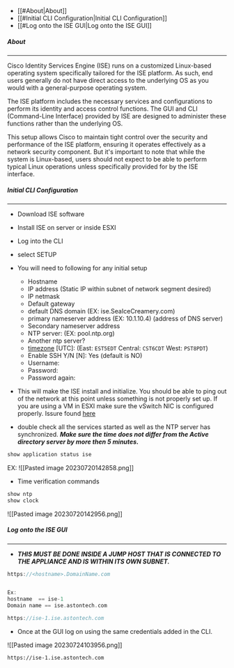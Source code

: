 - [[#About|About]]
- [[#Initial CLI Configuration|Initial CLI Configuration]]
- [[#Log onto the ISE GUI|Log onto the ISE GUI]]

##### About
----
Cisco Identity Services Engine (ISE) runs on a customized Linux-based operating system specifically tailored for the ISE platform. As such, end users generally do not have direct access to the underlying OS as you would with a general-purpose operating system.

The ISE platform includes the necessary services and configurations to perform its identity and access control functions. The GUI and CLI (Command-Line Interface) provided by ISE are designed to administer these functions rather than the underlying OS.

This setup allows Cisco to maintain tight control over the security and performance of the ISE platform, ensuring it operates effectively as a network security component. But it's important to note that while the system is Linux-based, users should not expect to be able to perform typical Linux operations unless specifically provided for by the ISE interface.


##### Initial CLI Configuration
----
- Download ISE software
- Install ISE on server or inside ESXI
- Log into the CLI 
- select SETUP
- You will need to following for any initial setup
	- Hostname
	- IP address (Static IP within subnet of network segment desired)
	- IP netmask
	- Default gateway
	- default DNS domain (EX: ise.SeaIceCreamery.com)
	- primary nameserver address (EX: 10.1.10.4) (address of DNS server)
	- Secondary nameserver address
	- NTP server: (EX: pool.ntp.org)
	- Another ntp server?
	- [timezone](obsidian://open?vault=NetworkNotes&file=AdvancedDataNotes%2FEXTRAS%2FSystem%20Time%20Zones) \[UTC]:  (East: `EST5EDT` Central: `CST6CDT` West: `PST8PDT`)
	- Enable SSH Y/N [N]: Yes (default is NO)
	- Username:
	- Password:
	- Password again:

- This will make the ISE install and initialize. You should be able to ping out of the network at this point unless something is not properly set up. If you are using a VM in ESXI make sure the vSwitch NIC is configured properly. Issure found [here](obsidian://open?vault=NetworkNotes&file=AdvancedDataNotes%2FProjects%2FISE%2FvSphereNetwork)

- double check all the services started as well as the NTP server has synchronized. ***Make sure the time does not differ from the Active directory server by more then 5 minutes.***

```kotlin
show application status ise
```

EX: 
![[Pasted image 20230720142858.png]]

- Time verification commands

```kotlin
show ntp
show clock
```

![[Pasted image 20230720142956.png]]


##### Log onto the ISE GUI
----
- ***THIS MUST BE DONE INSIDE A JUMP HOST THAT IS CONNECTED TO THE APPLIANCE AND IS WITHIN ITS OWN SUBNET.***

```kotlin
https://<hostname>.DomainName.com


Ex:
hostname  == ise-1
Domain name == ise.astontech.com 

https://ise-1.ise.astontech.com

```

- Once at the GUI log on using the same credentials added in the CLI.

![[Pasted image 20230724103956.png]]

`https://ise-1.ise.astontech.com`